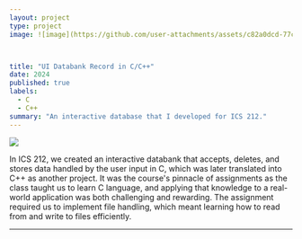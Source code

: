 ```yaml
---
layout: project
type: project
image: ![image](https://github.com/user-attachments/assets/c82a0dcd-77ca-4c50-b496-06851a716e58)



title: "UI Databank Record in C/C++"
date: 2024
published: true
labels:
  - C
  - C++
summary: "An interactive database that I developed for ICS 212."
---
```


<img class="img-fluid" src="(https://as1.ftcdn.net/v2/jpg/05/71/15/68/1000_F_571156847_6FtJXvffGNk2K4PSlorTa9C89FBiJUjx.jpg)">

In ICS 212, we created an interactive databank that accepts, deletes, and stores data handled by the user input in C, which was later translated into C++ as another project. It was the course's pinnacle of assignments as the class taught us to learn C language, and applying that knowledge to a real-world application was both challenging and rewarding. The assignment required us to implement file handling, which meant learning how to read from and write to files efficiently.




<hr>


